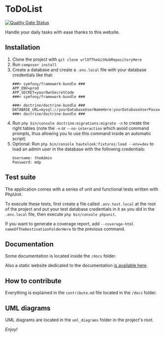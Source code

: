 # ToDoList

[![Quality Gate Status](https://sonarcloud.io/api/project_badges/measure?project=nicordev_formation-oc-php-projet8-todoco&metric=alert_status)](https://sonarcloud.io/dashboard?id=nicordev_formation-oc-php-projet8-todoco)

Handle your daily tasks with ease thanks to this website.

## Installation

1. Clone the project with `git clone urlOfTheGitHubRepositoryHere`
1. Run `composer install`
1. Create a database and create a `.env.local` file with your database credentials like that:
    ```
    ###> symfony/framework-bundle ###
    APP_ENV=prod
    APP_SECRET=yourOwnSecretCode
    ###< symfony/framework-bundle ###

    ###> doctrine/doctrine-bundle ###
    DATABASE_URL=mysql://yourDatabaseUserNameHere:yourDatabaseUserPasswordHere@127.0.0.1:3306/yourDatabaseNameHere
    ###< doctrine/doctrine-bundle ###
    ```
1. Run `php bin/console doctrine:migrations:migrate -n` to create the right tables (note the `-n` or `--no-interaction` which avoid command prompts, thus allowing you to use this command inside an automatic script)
1. Optional: Run `php bin/console hautelook:fixtures:load --env=dev` to load an admin user in the database with the following credentials:
    ```
    Username: theAdmin
    Password: mdp
    ``` 

## Test suite

The application comes with a series of unit and functional tests written with PhpUnit.

To execute these tests, first create a file called `.env.test.local` at the root of the project and put your test database credentials in it as you did in the `.env.local` file, then execute `php bin/console phpunit`.

If you want to generate a coverage report, add `--coverage-html nameOfTheDestinationFolderHere` to the previous command.

## Documentation

Some documentation is located inside the `/docs` folder.

Also a static website dedicated to the documentation [is available here](https://nicordev.github.io/formation-oc-php-projet8-todoco/).

## How to contribute

Everything is explained in the `contribute.md` file located in the `/docs` folder.

## UML diagrams

UML diagrams are located in the `uml_diagrams` folder in the project's root.

*Enjoy!*
